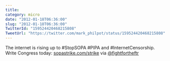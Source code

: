 ```yaml
---
title: 
category: micro
date: "2012-01-18T06:36:00"
slug: "2012-01-18T06:36:00"
TwitterId: "159524420468215808"
TweetUrl: "https://twitter.com/mark_philpot/status/159524420468215808"
---
```


The internet is rising up to #StopSOPA #PIPA and #InternetCensorship. Write
Congress today: [sopastrike.com/strike](http://sopastrike.com/strike) via
[@fightfortheftr](https://twitter.com/fightfortheftr)
